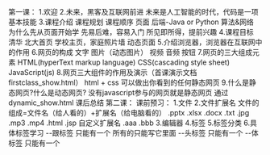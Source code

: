 第一课：
	1.欢迎
	2.未来，黑客及互联网前进
		未来是人工智能的时代，代码是一项基本技能
	3.课程介绍
		课程规划
		课程顺序
			页面
			后端-Java or  Python
			算法&网络
		为什么先从页面开始学
			先易后难，容易入门
			所见即所得，提前兴趣
	4.课程目标
		清华 北大首页
		学校主页，家庭照片墙  动态页面
	5.介绍浏览器，浏览器在互联网中的作用
	6.网页的构成
		文字 图片（动态图片）  视频  音频   按钮
	7.网页的三大组成元素
		HTML(hyperText markup language)  CSS(cascading style sheet)  JavaScript(js)
	8.网页三大组件的作用及演示（首课演示文档firstclass_show.html）
		html + css  可以做出你看到的任何静态网页
	9.什么是静态网页?什么是动态网页?
		没有javascript参与的网页就是静态网页
		通过dynamic_show.html
	课后总结
第二课：
	课前预习：
	1.文件
	2.文件扩展名
		文件的组成=文件名（给人看的）+扩展名（给电脑看的）
		.pptx .xlsx .docx .txt  .jpg .mp3 .mp4  .html  .jsp  自定义扩展名 .aaa .bbb
	3.编辑器
	4.标签
	5.标签分类
	6.具体标签学习
		<!DOCTYPE html>
		<html>--跟标签 只能有一个  所有的只能写它里面
		<head>--头标签 只能有一个
		<body>--体标签 只能有一个
		<meta>
		<title>--只显示第一个
		<!-- -->
		<br/>
		<hr/>
		<h1>--<h6>
		<p>
	7.单双标签的寓意讲解
	8.ctrl+c   ctrl+s  ctrl+v
	课后总结：
第三课：
	课前预习：
	都是文字相关的标签处理
	
	特殊符号
	&nbsp;  &lt;  &gt;
	
	<abbr title="People's Republic of China">PRC</abbr>缩写
	<acronym title="Test Page Show" draggable="true">TPS</acronym>首字母缩写
	<address>语义斜体    	定义文档作者或拥有者的联系信息。
	<i>语义斜体
	<b>	定义粗体文本。
	<bdi>定义文本的文本方向，使其脱离其周围文本的方向设置。
	<bdo dir="rtl">Here is some Hebrew text</bdo>定义文字方向。(ltr或者rtl)
	<big>定义大号文本。
	<blockquote>	定义长的引用。元素前后添加了换行，并增加了外边距。
	<center>	不赞成使用。定义居中文本。
	<del>	定义被删除文本。
	<em>	定义强调文本。
	<font>	不赞成使用。定义文本的字体、尺寸和颜色
	<mark>	定义有记号的文本。
	<meter>	定义预定义范围内的度量。
	<q>	定义短的引用。
	<small>	定义小号文本。
	<strong>	定义语气更为强烈的强调文本。
	<sup>	定义上标文本。&nbsp;m<sup>2</sub>
	<sub>	定义下标文本。O<sub>2</sub>
	<time>	定义日期/时间。
	<u>	不赞成使用。定义下划线文本。
	<wbr>	定义可能的换行符。主要用于英文https://blog.csdn.net/yaodebian/article/details/72886243
	<form>	定义供用户输入的 HTML 表单。
	<input>	定义输入控件。
	<textarea>	定义多行的文本输入控件。
	<button>	定义按钮。
	<select>	定义选择列表（下拉列表）。
	<optgroup>	定义选择列表中相关选项的组合。
	<option>	定义选择列表中的选项。
	<label>	定义 input 元素的标注。
	<datalist>  定义下拉列表。
	<img>	定义图像。
	<audio>	定义声音内容。
	<source>	定义媒介源。
	<track>	定义用在媒体播放器中的文本轨道。
	<video>	定义视频。
	<a>	定义锚。
	<ul>	定义无序列表。
	<ol>	定义有序列表。
	<li>	定义列表的项目。
	<dir>	不赞成使用。定义目录列表。
	<dl>	定义定义列表。
	<dt>	定义定义列表中的项目。
	<dd>	定义定义列表中项目的描述。
	<table>	定义表格
	<caption>	定义表格标题。
	<th>	定义表格中的表头单元格。
	<tr>	定义表格中的行。
	<td>	定义表格中的单元。
	<div>	定义文档中的节。
	<span>	定义文档中的节。
	<section>	定义 section。
	课后总结：
第四课：
	课前预习：
	课后总结：
第五课：
	课前预习：
	课后总结：
第六课：
	课前预习：
	
	课后总结：
第七课：
	课前预习：
	课后总结：
第八课：
	课前预习：
	课后总结：
第九课：
	课前预习：
	课后总结：
第十课：
	课前预习：
	课后总结：
第十一课：
	课前预习：
	课后总结：
第十二课：
	课前预习：
	课后总结：
第十三课：
	课前预习：
	课后总结：
第十四课：
	课前预习：
	课后总结：
第十五课：
	课前预习：
	课后总结：
第十六课：
	课前预习：
	课后总结：
第十七课：
	课前预习：
	课后总结：
第十八课：
	课前预习：
	课后总结：
第十九课：
	课前预习：
	课后总结：
第二十课：
	课前预习：
	课后总结：
第二十一课：
	课前预习：
	课后总结：
第二十二课：
	课前预习：
	课后总结：
第二十三课：
	课前预习：
	课后总结：
第二十四课：
	课前预习：
	课后总结：
第二十五课：
	课前预习：
	课后总结：
第二十六课：
	课前预习：
	课后总结：
第二十七课：
	课前预习：
	课后总结：
第二十八课：
	课前预习：
	课后总结：
第二十九课：
	课前预习：
	课后总结：
第三十课：
	课前预习：
	课后总结：
	
	
	
属性,在js之前加上属性讲解